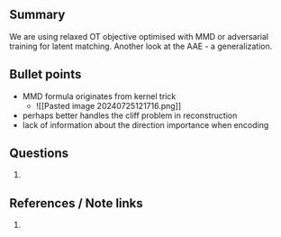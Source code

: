 ## Summary
We are using relaxed OT objective optimised with MMD or adversarial training for latent matching. Another look at the AAE - a generalization.

## Bullet points
- MMD formula originates from kernel trick
	- ![[Pasted image 20240725121716.png]]
- perhaps better handles the cliff problem in reconstruction
- lack of information about the direction importance when encoding
## Questions
1. 

## References / Note links
1. 